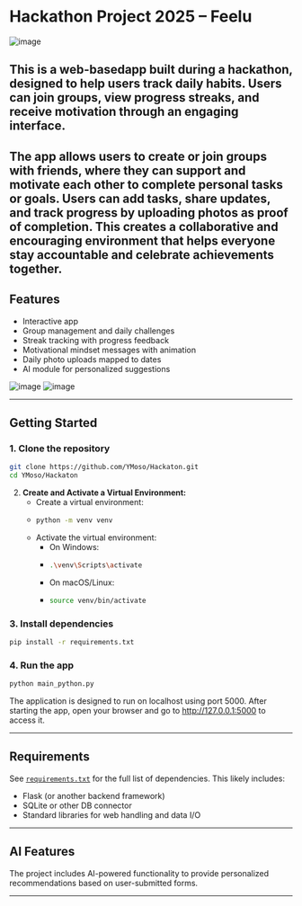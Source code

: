 # Hackathon Project 2025 – Feelu
![image](https://github.com/user-attachments/assets/214d54e7-3537-4d77-8ded-62e06596a0b4)

This is a web-basedapp built during a hackathon, designed to help users track daily habits. Users can join groups, view progress streaks, and receive motivation through an engaging interface.
---
The app allows users to create or join groups with friends, where they can support and motivate each other to complete personal tasks or goals. Users can add tasks, share updates, and track progress by uploading photos as proof of completion. This creates a collaborative and encouraging environment that helps everyone stay accountable and celebrate achievements together.
---

## Features

- Interactive app
- Group management and daily challenges
- Streak tracking with progress feedback
- Motivational mindset messages with animation
- Daily photo uploads mapped to dates
- AI module for personalized suggestions 

![image](https://github.com/user-attachments/assets/1505d849-3638-4f08-840b-9e087ce61e66)
![image](https://github.com/user-attachments/assets/8e1ba9a1-86f4-497a-ac22-d4b73a55eb1a)

---

## Getting Started

### 1. Clone the repository

```bash
git clone https://github.com/YMoso/Hackaton.git
cd YMoso/Hackaton
```

2. **Create and Activate a Virtual Environment:**
   - Create a virtual environment:
   - 
     ```bash
     python -m venv venv
     ```
   - Activate the virtual environment:
     - On Windows:
     - 
       ```bash
       .\venv\Scripts\activate
       ```
     - On macOS/Linux:
     - 
       ```bash
       source venv/bin/activate
       ```

### 3. Install dependencies

```bash
pip install -r requirements.txt
```

### 4. Run the app

```bash
python main_python.py
```
The application is designed to run on localhost using port 5000. After starting the app, open your browser and go to http://127.0.0.1:5000 to access it.

---

## Requirements

See [`requirements.txt`](./requirements.txt) for the full list of dependencies. This likely includes:

- Flask (or another backend framework)
- SQLite or other DB connector
- Standard libraries for web handling and data I/O

---

## AI Features

The project includes AI-powered functionality to provide personalized recommendations based on user-submitted forms.

---


